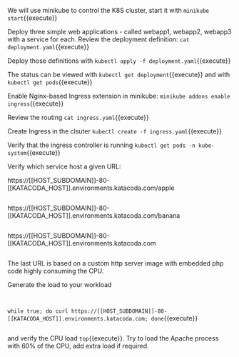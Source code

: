 We will use minikube to control the K8S cluster, start it with `minikube start`{{execute}}

Deploy three simple web applications - called webapp1, webapp2, webapp3 with a service for each. Review the deployment definition: `cat deployment.yaml`{{execute}}

Deploy those definitions with `kubectl apply -f deployment.yaml`{{execute}}

The status can be viewed with `kubectl get deployment`{{execute}} and with `kubectl get pods`{{execute}} 

Enable Nginx-based Ingress extension in minikube: `minikube addons enable ingress`{{execute}}

Review the routing `cat ingress.yaml`{{execute}}

Create Ingress in the clsuter `kubectl create -f ingress.yaml`{{execute}}

Verify that the ingress controller is running `kubectl get pods -n kube-system`{{execute}}

Verify which service host a given URL:

https://[[HOST_SUBDOMAIN]]-80-[[KATACODA_HOST]].environments.katacoda.com/apple<pre>
</pre>https://[[HOST_SUBDOMAIN]]-80-[[KATACODA_HOST]].environments.katacoda.com/banana<pre>
</pre>
https://[[HOST_SUBDOMAIN]]-80-[[KATACODA_HOST]].environments.katacoda.com<pre>
</pre>

The last URL is based on a custom http server image  with embedded php code highly consuming the CPU.

Generate the load to your workload <pre>
</pre>
`while true; do curl https://[[HOST_SUBDOMAIN]]-80-[[KATACODA_HOST]].environments.katacoda.com; done`{{execute}}<pre>
</pre>
and verify the CPU load `top`{{execute}}. Try to load the Apache process with 60% of the CPU, add extra load if required.








